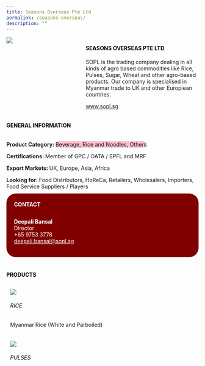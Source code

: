 ```yaml
--- 
title: Seasons Overseas Pte Ltd 
permalink: /seasons-overseas/ 
description: ""
---
```


<div class="flex-paragraph"> 
<div class="flex-container" style="display: flex; flex-wrap: wrap;"> 
<div class="card sgds" style="flex: 1 1 40%; display: block;"> 
<img src="https://drive.google.com/u/0/uc?id=1zeU8as2GNMNjs-iAjh5Xn19_SX9a9ZGz&export=download"> 
</div> 
<div class="card-sgds" style="flex: 1 1 58%; display: block; margin-left: 3px"> 
<h4 style="text-transform: uppercase; color: black;">
<b>Seasons Overseas Pte Ltd
</b>
</h4> 
<p>SOPL is the trading company dealing in all kinds of agro based commodities like Rice, Pulses, Sugar, Wheat and other agro-based products. Our company is specialised in Myanmar trade to UK and other Europiean countries.
</p> 
<p>
<a href="https://www.sopl.sg" target="_blank">www.sopl.sg
</a>
</p> 
</div> 
</div> 
</div> 
<h4 style="text-transform: uppercase; color: black;"> 
<b>General Information
</b> 
</h4> 
<div class="flex-container" style="display: flex; flex-wrap: wrap;"> 
<div class="card sgds" style="flex: 1 1 65%; display: block; align-self: stretch"> 
<div class="flex-paragraph"> 
<p> 
<b>Product Category: 
</b> 
<span style=" background-color: pink; border-radius: 10px;">Beverage, Rice and Noodles, Others
</span> 
</p> 
<p> 
<b>Certifications: 
</b>Member of GPC / OATA / SPFL and MRF 
</p> 
<p> 
<b>Export Markets: 
</b>UK, Europe, Asia, Africa 
</p> 
<p style="margin-bottom: 10px;"> 
<b>Looking for: 
</b>Food Distributors, HoReCa, Retailers, Wholesalers, Importers, Food Service Suppliers / Players 
</p> 
</div> 
</div> 
<div class="card sgds" style="flex: 1 1 35%; padding: 10px; display: block; background-color: maroon; border-radius: 25px; align-self: center;"> 
<h4 style="color: white; margin-top: 10px; margin-left: 10px;">CONTACT
</h4> 
<div class="flex-paragraph"> 
<p style="padding: 10px; color: white;"> 
<b>Deepali Bansal
</b> 
<br>Director
<br>+65 9753 3778
<br> 
<a href="mailto:deepali.bansal@sopl.sg" style="color: white;">deepali.bansal@sopl.sg
</a> 
</p> 
</div> 
</div> 
</div> 
<br> 
<h4 style="text-transform: uppercase; color: black;"> 
<b>Products
</b> 
</h4> 
<div style="display: flex; flex-wrap: wrap;"> 
<div class="card sgds" style="flex: 1 1 47%; margin: 10px; display: block;"> 
<div class="flex-image" style="display: block;"> 
<img src="https://drive.google.com/u/0/uc?id=18KZiqsCdEFw1wwyeDGDnWu7RSyoPLRkl&export=download"> 
</div> 
<div class="flex-paragraph"> 
<h6 style="text-transform: uppercase; color: black;">Rice
</h6> 
<p>Myanmar Rice (White and Parboiled)
</p> 
</div> 
</div> 
<div class="card sgds" style="flex: 1 1 47%; margin: 10px; display: block;"> 
<div class="flex-image" style="display: block;"> 
<img src="https://drive.google.com/u/0/uc?id=1LsdWp0oy-SvVofKSqBHDb_B7qfMtDXeP&export=download"> 
</div> 
<div class="flex-paragraph"> 
<h6 style="text-transform: uppercase; color: black;">Pulses
</h6> 
</div> 
</div> 
</div>